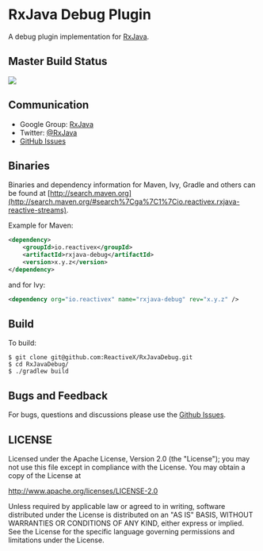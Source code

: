 # RxJava Debug Plugin

A debug plugin implementation for [RxJava](https://github.com/ReactiveX/RxJava).

## Master Build Status

<a href='https://travis-ci.org/ReactiveX/RxJavaDebug/builds'><img src='https://travis-ci.org/ReactiveX/RxJavaDebug.svg?branch=0.x'></a>

## Communication

- Google Group: [RxJava](http://groups.google.com/d/forum/rxjava)
- Twitter: [@RxJava](http://twitter.com/RxJava)
- [GitHub Issues](https://github.com/ReactiveX/RxJava/issues)


## Binaries

Binaries and dependency information for Maven, Ivy, Gradle and others can be found at [http://search.maven.org](http://search.maven.org/#search%7Cga%7C1%7Cio.reactivex.rxjava-reactive-streams).

Example for Maven:

```xml
<dependency>
    <groupId>io.reactivex</groupId>
    <artifactId>rxjava-debug</artifactId>
    <version>x.y.z</version>
</dependency>
```
and for Ivy:

```xml
<dependency org="io.reactivex" name="rxjava-debug" rev="x.y.z" />
```

## Build

To build:

```
$ git clone git@github.com:ReactiveX/RxJavaDebug.git
$ cd RxJavaDebug/
$ ./gradlew build
```

## Bugs and Feedback

For bugs, questions and discussions please use the [Github Issues](https://github.com/ReactiveX/RxJavaDebug/issues).

 
## LICENSE

Licensed under the Apache License, Version 2.0 (the "License");
you may not use this file except in compliance with the License.
You may obtain a copy of the License at

<http://www.apache.org/licenses/LICENSE-2.0>

Unless required by applicable law or agreed to in writing, software
distributed under the License is distributed on an "AS IS" BASIS,
WITHOUT WARRANTIES OR CONDITIONS OF ANY KIND, either express or implied.
See the License for the specific language governing permissions and
limitations under the License.
